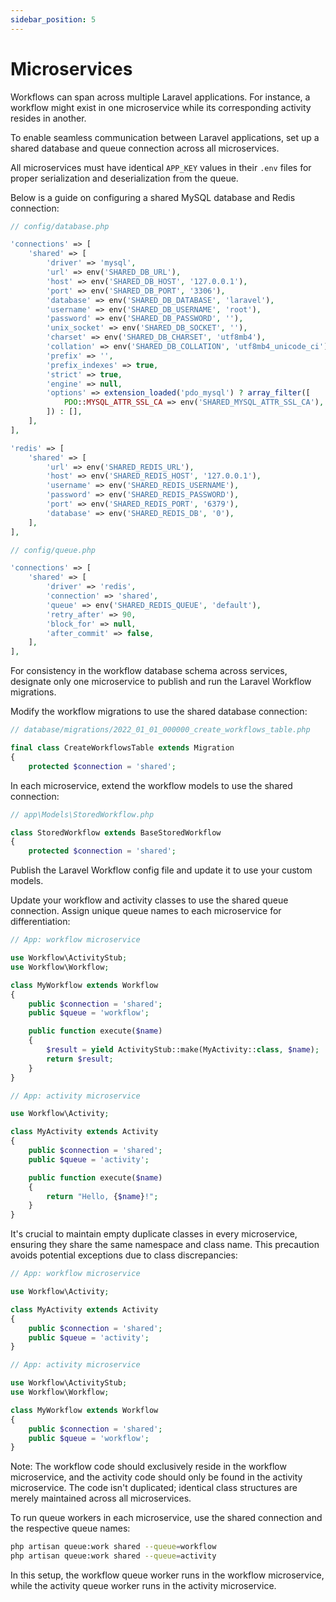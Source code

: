 ```yaml
---
sidebar_position: 5
---
```


# Microservices
Workflows can span across multiple Laravel applications. For instance, a workflow might exist in one microservice while its corresponding activity resides in another.

To enable seamless communication between Laravel applications, set up a shared database and queue connection across all microservices.

All microservices must have identical `APP_KEY` values in their `.env` files for proper serialization and deserialization from the queue.

Below is a guide on configuring a shared MySQL database and Redis connection:

```php
// config/database.php

'connections' => [
    'shared' => [
        'driver' => 'mysql',
        'url' => env('SHARED_DB_URL'),
        'host' => env('SHARED_DB_HOST', '127.0.0.1'),
        'port' => env('SHARED_DB_PORT', '3306'),
        'database' => env('SHARED_DB_DATABASE', 'laravel'),
        'username' => env('SHARED_DB_USERNAME', 'root'),
        'password' => env('SHARED_DB_PASSWORD', ''),
        'unix_socket' => env('SHARED_DB_SOCKET', ''),
        'charset' => env('SHARED_DB_CHARSET', 'utf8mb4'),
        'collation' => env('SHARED_DB_COLLATION', 'utf8mb4_unicode_ci'),
        'prefix' => '',
        'prefix_indexes' => true,
        'strict' => true,
        'engine' => null,
        'options' => extension_loaded('pdo_mysql') ? array_filter([
            PDO::MYSQL_ATTR_SSL_CA => env('SHARED_MYSQL_ATTR_SSL_CA'),
        ]) : [],
    ],
],

'redis' => [
    'shared' => [
        'url' => env('SHARED_REDIS_URL'),
        'host' => env('SHARED_REDIS_HOST', '127.0.0.1'),
        'username' => env('SHARED_REDIS_USERNAME'),
        'password' => env('SHARED_REDIS_PASSWORD'),
        'port' => env('SHARED_REDIS_PORT', '6379'),
        'database' => env('SHARED_REDIS_DB', '0'),
    ],
],
```

```php
// config/queue.php

'connections' => [
    'shared' => [
        'driver' => 'redis',
        'connection' => 'shared',
        'queue' => env('SHARED_REDIS_QUEUE', 'default'),
        'retry_after' => 90,
        'block_for' => null,
        'after_commit' => false,
    ],
],
```

For consistency in the workflow database schema across services, designate only one microservice to publish and run the Laravel Workflow migrations.

Modify the workflow migrations to use the shared database connection:

```php
// database/migrations/2022_01_01_000000_create_workflows_table.php

final class CreateWorkflowsTable extends Migration
{
    protected $connection = 'shared';
```

In each microservice, extend the workflow models to use the shared connection:

```php
// app\Models\StoredWorkflow.php

class StoredWorkflow extends BaseStoredWorkflow
{
    protected $connection = 'shared';
```

Publish the Laravel Workflow config file and update it to use your custom models.

Update your workflow and activity classes to use the shared queue connection. Assign unique queue names to each microservice for differentiation:

```php
// App: workflow microservice

use Workflow\ActivityStub;
use Workflow\Workflow;

class MyWorkflow extends Workflow
{
    public $connection = 'shared';
    public $queue = 'workflow';

    public function execute($name)
    {
        $result = yield ActivityStub::make(MyActivity::class, $name);
        return $result;
    }
}
```

```php
// App: activity microservice

use Workflow\Activity;

class MyActivity extends Activity
{
    public $connection = 'shared';
    public $queue = 'activity';

    public function execute($name)
    {
        return "Hello, {$name}!";
    }
}
```

It's crucial to maintain empty duplicate classes in every microservice, ensuring they share the same namespace and class name. This precaution avoids potential exceptions due to class discrepancies:

```php
// App: workflow microservice

use Workflow\Activity;

class MyActivity extends Activity
{
    public $connection = 'shared';
    public $queue = 'activity';
}
```

```php
// App: activity microservice

use Workflow\ActivityStub;
use Workflow\Workflow;

class MyWorkflow extends Workflow
{
    public $connection = 'shared';
    public $queue = 'workflow';
}
```

Note: The workflow code should exclusively reside in the workflow microservice, and the activity code should only be found in the activity microservice. The code isn't duplicated; identical class structures are merely maintained across all microservices.

To run queue workers in each microservice, use the shared connection and the respective queue names:

```bash
php artisan queue:work shared --queue=workflow
php artisan queue:work shared --queue=activity
```

In this setup, the workflow queue worker runs in the workflow microservice, while the activity queue worker runs in the activity microservice.
